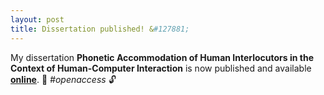 ```yaml
---
layout: post
title: Dissertation published! &#127881;
---
```


My dissertation <strong>Phonetic Accommodation of Human Interlocutors in the Context of Human-Computer Interaction</strong> is now published 
and available <strong><a href="https://doi.org/10.22028/D291-35154" target="_blank" rel="noopener">online</a></strong>. &#128214; <em>#openaccess</em> &#128275;
